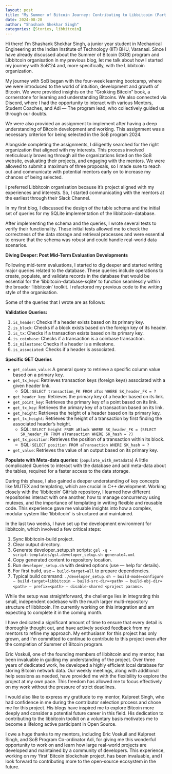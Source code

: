 ```yaml
---
layout: post
title: "My Summer of Bitcoin Journey: Contributing to Libbitcoin (Part 2)"
date: 2024-08-28
author: "Shashank Shekhar Singh"
categories: [Stories, libbitcoin]
---
```


Hi there! I’m Shashank Shekhar Singh, a junior year student in Mechanical Engineering at the Indian Institute of Technology (IIT) BHU, Varanasi. Since I have already discussed about the Summer of Bitcoin (SOB) program and Libbitcoin organisation in my previous blog, let me talk about how I started my journey with SoB’24 and, more specifically, with the Libbitcoin organization.

My journey with SoB began with the four-week learning bootcamp, where we were introduced to the world of intuition, development and growth of Bitcoin. We were provided insights on the “Grokking Bitcoin” book, a cornerstone for learning and understanding Bitcoins. We also connected via Discord, where I had the opportunity to interact with various Mentors, Student Coaches, and Adi — The program lead, who collectively guided us through our doubts.

We were also provided an assignment to implement after having a deep understanding of Bitcoin development and working. This assignment was a necessary criterion for being selected in the SoB program 2024.

Alongside completing the assignments, I diligently searched for the right organization that aligned with my interests. This process involved meticulously browsing through all the organizations listed on the SoB website, evaluating their projects, and engaging with the mentors. We were allowed to submit a maximum of three proposals, so I made sure to reach out and communicate with potential mentors early on to increase my chances of being selected.

I preferred Libbitcoin organisation because it’s project aligned with my experiences and interests. So, I started communicating with the mentors at the earliest through their Slack Channel.

In my first blog, I discussed the design of the table schema and the initial set of queries for my SQLite implementation of the libbitcoin-database.

After implementing the schema and the queries, I wrote several tests to verify their functionality. These initial tests allowed me to check the correctness of the data storage and retrieval processes and were essential to ensure that the schema was robust and could handle real-world data scenarios.

**Diving Deeper: Post Mid-Term Evaluation Developments**

Following mid-term evaluations, I started to dig deeper and started writing major queries related to the database. These queries include operations to create, populate, and validate records in the database that would be essential for the ‘libbitcoin-database-sqlite’ to function seamlessly within the broader ‘libbitcoin’ toolkit. I refactored my previous code to the writing style of the organisation.

Some of the queries that I wrote are as follows:

**Validation Queries:**
1.  `is_header`: Checks if a header exists based on its primary key.
2.  `is_block`: Checks if a block exists based on the foreign key of its header.
3.  `is_tx`: Checks if a transaction exists based on its primary key.
4.  `is_coinbase`: Checks if a transaction is a coinbase transaction.
5.  `is_milestone`: Checks if a header is a milestone.
6.  `is_associated`: Checks if a header is associated.

**Specific GET Queries**
*   `get_column_value`: A general query to retrieve a specific column value based on a primary key.
*   `get_tx_keys`: Retrieves transaction keys (foreign keys) associated with a given header link.
    *   SQL: `SELECT transaction_FK FROM aTxs WHERE SK_header_FK = ?`
*   `get_header_key`: Retrieves the primary key of a header based on its link.
*   `get_point_key`: Retrieves the primary key of a point based on its link.
*   `get_tx_key`: Retrieves the primary key of a transaction based on its link.
*   `get_height`: Retrieves the height of a header based on its primary key.
*   `get_tx_height`: Retrieves the height of a transaction by first finding the associated header’s height.
    *   SQL: `SELECT height FROM aBlock WHERE SK_header_FK = (SELECT SK_header_FK FROM aTransaction WHERE SK_hash = ?)`
*   `get_tx_position`: Retrieves the position of a transaction within its block.
    *   SQL: `SELECT position FROM aTransaction WHERE SK_hash = ?`
*   `get_value`: Retrieves the value of an output based on its primary key.

**Populate with Meta-data queries:** (`populate_with_metadata`) A little complicated Queries to interact with the database and add meta-data about the tables, required for a faster access to the data storage.

During this phase, I also gained a deeper understanding of key concepts like MUTEX and templating, which are crucial in C++ development. Working closely with the ‘libbitcoin’ GitHub repository, I learned how different repositories interact with one another, how to manage concurrency using mutexes, and the importance of templating in writing flexible and reusable code. This experience gave me valuable insights into how a complex, modular system like ‘libbitcoin’ is structured and maintained.

In the last two weeks, I have set up the development environment for libbitcoin, which involved a few critical steps:
1.  Sync libbitcoin-build project.
2.  Clear output directory.
3.  Generate developer_setup.sh scripts: `gsl -q -script:templates/gsl.developer_setup.sh generate4.xml`
4.  Copy generated content to repository location.
5.  Run `developer_setup.sh` with desired options (use — help for details).
6.  For first build, use `— build-target=all` to prepare dependencies.
7.  Typical build command: `./developer_setup.sh — build-mode=configure — build-target=libbitcoin — build-src-dir=<path> — build-obj-dir=<path> — prefix=<path> — disable-shared <project params>`.

While the setup was straightforward, the challenge lies in integrating this small, independent codebase with the much larger multi-repository structure of libbitcoin. I’m currently working on this integration and am expecting to complete it in the coming month.

I have dedicated a significant amount of time to ensure that every detail is thoroughly thought out, and have actively seeked feedback from my mentors to refine my approach. My enthusiasm for this project has only grown, and I’m committed to continue to contribute to this project even after the completion of Summer of Bitcoin program.

Eric Voskuil, one of the founding members of libbitcoin and my mentor, has been invaluable in guiding my understanding of the project. Over three years of dedicated work, he developed a highly efficient local database for storing Bitcoin network data. Our weekly meetings, along with additional help sessions as needed, have provided me with the flexibility to explore the project at my own pace. This freedom has allowed me to focus effectively on my work without the pressure of strict deadlines.

I would also like to express my gratitude to my mentor, Kulpreet Singh, who had confidence in me during the contributor selection process and chose me for this project. His blogs have inspired me to explore Bitcoin more deeply and consider a potential future career in this field. His dedication to contributing to the libbitcoin toolkit on a voluntary basis motivates me to become a lifelong active participant in Open Source.

I owe a huge thanks to my mentors, including Eric Voskuil and Kulpreet Singh, and SoB Program Co-ordinator Adi, for giving me this wonderful opportunity to work on and learn how large real-world projects are developed and maintained by a community of developers. This experience, working on my ‘first’ Bitcoin blockchain project, has been invaluable, and I look forward to contributing more to the open-source ecosystem in the future.
